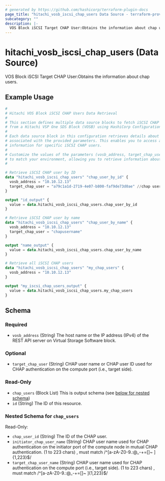 ```yaml
---
# generated by https://github.com/hashicorp/terraform-plugin-docs
page_title: "hitachi_vosb_iscsi_chap_users Data Source - terraform-provider-hitachi"
subcategory: ""
description: |-
  VOS Block iSCSI Target CHAP User:Obtains the information about chap users.
---
```


# hitachi_vosb_iscsi_chap_users (Data Source)

VOS Block iSCSI Target CHAP User:Obtains the information about chap users.

## Example Usage

```terraform
#
# Hitachi VOS Block iSCSI CHAP Users Data Retrieval
#
# This section defines multiple data source blocks to fetch iSCSI CHAP user information
# from a Hitachi VSP One SDS Block (VOSB) using HashiCorp Configuration Language (HCL).
#
# Each data source block in this configuration retrieves details about iSCSI CHAP users
# associated with the provided parameters. This enables you to access authentication
# information for specific iSCSI CHAP users.
#
# Customize the values of the parameters (vosb_address, target_chap_user) as needed
# to match your environment, allowing you to retrieve information about the desired iSCSI CHAP users.
#

# Retrieve iSCSI CHAP user by ID
data "hitachi_vosb_iscsi_chap_users" "chap_user_by_id" {
  vosb_address = "10.10.12.13"
  target_chap_user = "a79c1a1d-2719-4e07-b800-faf9de73d0ae" //chap user id
}

output "id_output" {
  value = data.hitachi_vosb_iscsi_chap_users.chap_user_by_id
}

# Retrieve iSCSI CHAP user by name
data "hitachi_vosb_iscsi_chap_users" "chap_user_by_name" {
  vosb_address = "10.10.12.13"
  target_chap_user = "chapusername"
}

output "name_output" {
  value = data.hitachi_vosb_iscsi_chap_users.chap_user_by_name
}

# Retrieve all iSCSI CHAP users
data "hitachi_vosb_iscsi_chap_users" "my_chap_users" {
  vosb_address = "10.10.12.13"
}

output "my_iscsi_chap_users_output" {
  value = data.hitachi_vosb_iscsi_chap_users.my_chap_users
}
```

<!-- schema generated by tfplugindocs -->
## Schema

### Required

- `vosb_address` (String) The host name or the IP address (IPv4) of the REST API server on Virtual Storage Software block.

### Optional

- `target_chap_user` (String) CHAP user name or CHAP user ID used for CHAP authentication on the compute port (i.e., target side).

### Read-Only

- `chap_users` (Block List) This is output schema (see [below for nested schema](#nestedblock--chap_users))
- `id` (String) The ID of this resource.

<a id="nestedblock--chap_users"></a>
### Nested Schema for `chap_users`

Read-Only:

- `chap_user_id` (String) The ID of the CHAP user.
- `initiator_chap_user_name` (String) CHAP user name used for CHAP authentication on the initiator port of the compute node in mutual CHAP authentication.
		(1 to 223 chars) , must match /^[a-zA-Z0-9\.:@_\-\+=\[\]~ ]{1,223}$/
- `target_chap_user_name` (String) CHAP user name used for CHAP authentication on the compute port (i.e., target side).
		(1 to 223 chars) , must match /^[a-zA-Z0-9\.:@_\-\+=\[\]~ ]{1,223}$/
